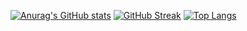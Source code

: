 
[![Anurag's GitHub stats](https://github-readme-stats.vercel.app/api?username=ethan-r-gallup&count_private=true)](https://github.com/anuraghazra/github-readme-stats)
[![GitHub Streak](https://github-readme-streak-stats.herokuapp.com/?user=ethan-r-gallup)](https://git.io/streak-stats)
[![Top Langs](https://github-readme-stats.vercel.app/api/top-langs/?username=ethan-r-gallup&hide=jupyter%20notebook&langs_count=6&layout=compact&card_width=445)](https://github.com/anuraghazra/github-readme-stats)

